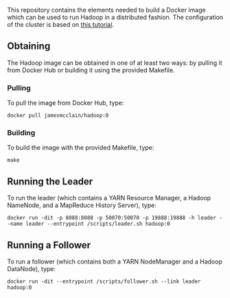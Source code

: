 This repository contains the elements needed to build a Docker image which can be used to run Hadoop in a distributed fashion.
The configuration of the cluster is based on [this tutorial](https://hadoop.apache.org/docs/current/hadoop-project-dist/hadoop-common/ClusterSetup.html).

## Obtaining ##

The Hadoop image can be obtained in one of at least two ways:
by pulling it from Docker Hub or building it using the provided Makefile.

### Pulling ###

To pull the image from Docker Hub, type:
```shell
docker pull jamesmcclain/hadoop:0
```

### Building ###

To build the image with the provided Makefile, type:
```shell
make
```

## Running the Leader ###

To run the leader (which contains a YARN Resource Manager, a Hadoop NameNode, and a MapReduce History Server), type:
```shell
docker run -dit -p 8088:8088 -p 50070:50070 -p 19888:19888 -h leader --name leader --entrypoint /scripts/leader.sh hadoop:0
```

## Running a Follower ###

To run a follower (which contains both a YARN NodeManager and a Hadoop DataNode), type:
```shell
docker run -dit --entrypoint /scripts/follower.sh --link leader hadoop:0
```
